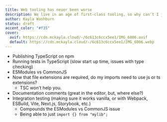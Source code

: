 ```yaml
---
title: Web tooling has never been worse
description: We live in an age of first-class tooling, so why can't I just build things?
author: Kayla Washburn
status: draft
accent_color: "#f35"
cover:
  avif: https://cdn.mckayla.cloud/-/6c613c6ccx5ee1/IMG_6006.avif
  default: https://cdn.mckayla.cloud/-/6c613c6ccx5ee1/IMG_6006.webp
---
```


- Publishing TypeScript on npm
- Running tests in TypeScript (slow start up time, issues with type checking)
- ESModules vs CommonJS
- Now that file extensions are required, do my imports need to use js or ts extensions?
  - TSC won't help you.
- Documentation comments (great in the editor, but, where else?)
- Integration testing (making sure it works vanilla, or with Webpack, ESBuild, Vite, Next.js, Storybook, etc.)
  - Compounds the ESModules vs CommonJS issue
  - Being able to just `import {} from "mylib";`
